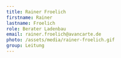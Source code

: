 ```yaml
---
title: Rainer Froelich
firstname: Rainer
lastname: Froelich
role: Berater Ladenbau
email: rainer.froelich@avancarte.de
photo: /assets/media/rainer-froelich.gif
group: Leitung
---
```

